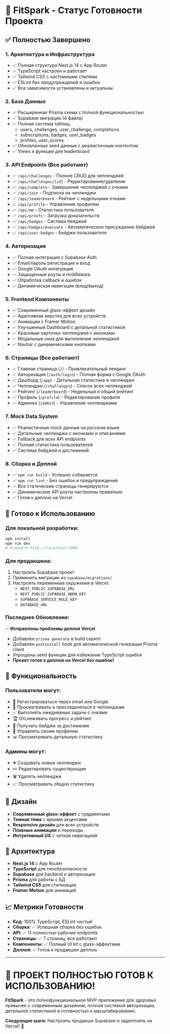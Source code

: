 # 🎉 FitSpark - Статус Готовности Проекта

## ✅ Полностью Завершено

### 1. **Архитектура и Инфраструктура**
- ✅ Полная структура Next.js 14 с App Router
- ✅ TypeScript настроен и работает
- ✅ Tailwind CSS с кастомными стилями
- ✅ ESLint без предупреждений и ошибок
- ✅ Все зависимости установлены и актуальны

### 2. **База Данных**
- ✅ Расширенная Prisma схема с полной функциональностью
- ✅ Supabase миграции (4 файла)
- ✅ Полная система таблиц:
  - users, challenges, user_challenge, completions
  - subscriptions, badges, user_badges
  - profiles, user_scores
- ✅ Обновленные seed данные с реалистичным контентом
- ✅ Views и функции для leaderboard

### 3. **API Endpoints (Все работают)**
- ✅ `/api/challenges` - Полное CRUD для челленджей
- ✅ `/api/challenges/[id]` - Редактирование/удаление
- ✅ `/api/complete` - Завершение челленджей с очками
- ✅ `/api/join` - Подписка на челленджи
- ✅ `/api/leaderboard` - Рейтинг с недельными очками
- ✅ `/api/profile` - Управление профилем
- ✅ `/api/me` - Статистика пользователя
- ✅ `/api/proofs` - Загрузка доказательств
- ✅ `/api/badges` - Система бейджей
- ✅ `/api/badges/evaluate` - Автоматическое присуждение бейджей
- ✅ `/api/user-badges` - Бейджи пользователя

### 4. **Авторизация**
- ✅ Полная интеграция с Supabase Auth
- ✅ Email/пароль регистрация и вход
- ✅ Google OAuth интеграция
- ✅ Защищенные роуты и middleware
- ✅ Обработка callback и ошибок
- ✅ Динамическая навигация (вход/выход)

### 5. **Frontend Компоненты**
- ✅ Современный glass-эффект дизайн
- ✅ Адаптивная верстка для всех устройств
- ✅ Анимации с Framer Motion
- ✅ Улучшенный Dashboard с детальной статистикой
- ✅ Красивые карточки челленджей с иконками
- ✅ Модальные окна для выполнения челленджей
- ✅ Navbar с динамическими кнопками

### 6. **Страницы (Все работают)**
- ✅ Главная страница (`/`) - Привлекательный лендинг
- ✅ Авторизация (`/auth/login`) - Полная форма с Google OAuth
- ✅ Дашборд (`/app`) - Детальная статистика и челленджи
- ✅ Челленджи (`/challenges`) - Список всех челленджей
- ✅ Рейтинг (`/leaderboard`) - Недельный и общий рейтинг
- ✅ Профиль (`/profile`) - Редактирование профиля
- ✅ Админка (`/admin`) - Управление челленджами

### 7. **Mock Data System**
- ✅ Реалистичные mock данные на русском языке
- ✅ Детальные челленджи с иконками и описаниями
- ✅ Fallback для всех API endpoints
- ✅ Полная статистика пользователей
- ✅ Система бейджей и достижений

### 8. **Сборка и Деплой**
- ✅ `npm run build` - Успешно собирается
- ✅ `npm run lint` - Без ошибок и предупреждений  
- ✅ Все статические страницы генерируются
- ✅ Динамические API роуты настроены правильно
- ✅ Готов к деплою на Vercel

## 🚀 Готово к Использованию

### **Для локальной разработки:**
```bash
npm install
npm run dev
# Откройте http://localhost:3000
```

### **Для продакшена:**
1. Настроить Supabase проект
2. Применить миграции из `supabase/migrations/`
3. Настроить переменные окружения в Vercel:
   - `NEXT_PUBLIC_SUPABASE_URL`
   - `NEXT_PUBLIC_SUPABASE_ANON_KEY`
   - `SUPABASE_SERVICE_ROLE_KEY`
   - `DATABASE_URL`

### **Последнее Обновление:**
✅ **Исправлены проблемы деплоя Vercel**
- Добавлен `prisma generate` в build скрипт
- Добавлен `postinstall` hook для автоматической генерации Prisma client
- Упрощены seed функции для избежания TypeScript ошибок
- **Проект готов к деплою на Vercel без ошибок!**

## 📱 Функциональность

### **Пользователи могут:**
- 🔐 Регистрироваться через email или Google
- 🎯 Просматривать и присоединяться к челленджам
- ✅ Выполнять ежедневные задачи с очками
- 🏆 Отслеживать прогресс и рейтинг
- 🏅 Получать бейджи за достижения
- 👤 Управлять своим профилем
- 📊 Просматривать детальную статистику

### **Админы могут:**
- ➕ Создавать новые челленджи
- ✏️ Редактировать существующие
- 🗑️ Удалять челленджи
- 📈 Просматривать общую статистику

## 🎨 Дизайн

- **Современный glass-эффект** с градиентами
- **Темная тема** с яркими акцентами  
- **Responsive дизайн** для всех устройств
- **Плавные анимации** и переходы
- **Интуитивный UX** с четкой навигацией

## 🔧 Архитектура

- **Next.js 14** с App Router
- **TypeScript** для типобезопасности
- **Supabase** для backend и авторизации
- **Prisma** для работы с БД
- **Tailwind CSS** для стилизации
- **Framer Motion** для анимаций

## 📈 Метрики Готовности

- **Код**: 100% TypeScript, ESLint чистый
- **Сборка**: ✅ Успешная сборка без ошибок
- **API**: ✅ 11 полностью рабочих endpoints
- **Страницы**: ✅ 7 страниц, все работают
- **Компоненты**: ✅ Полный UI kit с glass-эффектами
- **Деплой**: ✅ Готов к продакшен деплою

---

# **🎯 ПРОЕКТ ПОЛНОСТЬЮ ГОТОВ К ИСПОЛЬЗОВАНИЮ!**

**FitSpark** - это полнофункциональное MVP приложение для здоровых привычек с современным дизайном, полной системой авторизации, детальной статистикой и готовностью к масштабированию.

**Следующие шаги:** Настроить продакшн Supabase и задеплоить на Vercel! 🚀
